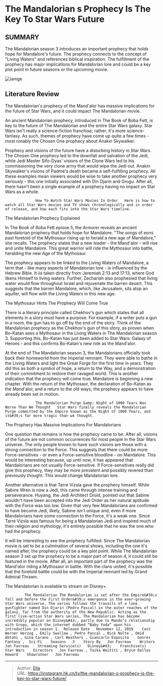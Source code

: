 # The Mandalorian s Prophecy Is The Key To Star Wars  Future


## SUMMARY 



  The Mandalorian season 3 introduces an important prophecy that holds hope for Mandalore&#39;s future.   The prophecy connects to the concept of &#34;Living Waters&#34; and references biblical inspiration.   The fulfillment of the prophecy has major implications for Mandalorian lore and could be a key plot point in future seasons or the upcoming movie.  

![iamge](https://static1.srcdn.com/wordpress/wp-content/uploads/2024/01/mandalorianprophecy_keytostarwarsfuture.jpg)

## Literature Review
The Mandalorian&#39;s prophecy of the Mand&#39;alor has massive implications for the future of Star Wars, and it could impact The Mandalorian movie.




An ancient Mandalorian prophecy, introduced in The Book of Boba Fett, is key to the future of The Mandalorian and the entire Star Wars galaxy. Star Wars isn&#39;t really a science-fiction franchise; rather, it&#39;s more science-fantasy. As such, themes of prophecy have come up quite a few times - most notably the Chosen One prophecy about Anakin Skywalker.




Prophecy and visions of the future have a disturbing history in Star Wars. The Chosen One prophecy led to the downfall and salvation of the Jedi, while Jedi Master Sifo-Dyas&#39; visions of the Clone Wars led to his commissioning the very clone army that would wipe the Jedi out. Anakin Skywalker&#39;s visions of Padmé&#39;s death became a self-fulfilling prophecy. All these examples mean viewers would be wise to take another prophecy very seriously - this one initially associated with Din Djarin and Grogu. After all, there hasn&#39;t been a single example of a prophecy having no impact on Star Wars as a whole.

                  How To Watch Star Wars Movies In Order   Here is how to watch all Star Wars movies and TV shows chronologically and in order of release, and how each fits into the Star Wars timeline.    


 The Mandalorian Prophecy Explained 
         




In The Book of Boba Fett episoe 5, the Armorer reveals an ancient Mandalorian prophecy that holds hope for Mandalore. &#34;The songs of eons past foretold of the Mythosaur rising up to herald a new age of Mandalore,&#34; she recalls. The prophecy states that a new leader - the Mand&#39;alor - will rise and unite Mandalore. This great warrior will ride the Mythosaur into battle, heralding the new Age of the Mythosaur.

The prophecy appears to be linked to the Living Waters of Mandalore, a term that - like many aspects of Mandalorian lore - is influenced by the Hebrew Bible. It iis taken directly from Jeremiah 2:13 and 17:13, where God likens Himself to living waters. Further, Zechariah also prophesied that living water would flow throughout Israel and rejuvenate the barren desert. This suggests that the barren Mandalore, which, like Jerusalem, sits atop an aquifer, will flow with the Living Waters in this new age.



 The Mythosaur Hints The Prophecy Will Come True 
         




There is a literary principle called Chekhov&#39;s gun which states that all elements in a story must have a purpose. For example, if a writer puts a gun in a room, the gun has to go off by the end of the story. Think of the Mandalorian prophecy as the Chekhov&#39;s gun of this story, as proven when Bo-Katan sees a Mythosaur in the Living Waters in The Mandalorian season 3. Supporting this, Bo-Katan has just been added to Star Wars: Galaxy of Heroes - and this confirms Bo-Katan&#39;s new role as the Mand&#39;alor.

At the end of The Mandalorian season 3, the Mandalorians officially took back their homeworld from the Imperial remnant. They were able to bathe in the Living Waters and light the Great Forge for the first time in years. They did this as both a symbol of hope, a return to the Way, and a demonstration of their commitment to restore their ravaged world. This is another indication that the prophecy will come true. Mandalore is beginning a new chapter. With the return of the Mythosaur, the declaration of Bo-Katan as the Mand&#39;alor, and a return to the old ways, the prophecy appears to have already been set in motion.




                  The Mandalorian Purge &amp; Night of 1000 Tears Was Worse Than We Thought   Star Wars finally reveals the Mandalorian Purge committed by the Empire known as the Night of 1000 Tears, and it&#39;s far more tragic than we thought.    



 The Prophecy Has Massive Implications For Mandalorians 
          

One question that remains is how the prophecy came to be. After all, visions of the future are not common occurrences for most people in the Star Wars universe. The only people known to have such visions are those with a strong connection to the Force. This suggests that there could be more Force-sensitives - or even a Force-sensitive bloodline - on Mandalore. This would be interesting because, up until now, it has appeared that Mandalorians are not usually Force-sensitive. If Force-sensitives really did give this prophecy, they may be more prevalent and possibly revered than previously thought. This would change Mandalorian lore.




Another alternative is that Tarre Vizsla gave the prophecy himself. While Sabine Wren is now a Jedi, this came through intense training and perseverance. Huyang, the Jedi Architect Droid, pointed out that Sabine wouldn&#39;t have been accepted into the Jedi Order as her natural aptitude with the Force was too low. Given that very few Mandalorians are confirmed to have become Jedi, likely, Sabine isn&#39;t unique and, even if more Mandalorians have some connection to the Force, it&#39;s a weak one. Since Tarre Vizsla was famous for being a Mandalorian Jedi and inspired much of their religion and mythology, it&#39;s entirely possible that he was the one who had the prophecy.

It will be interesting to see the prophecy fulfilled. Since The Mandalorian movie is set to be a culmination of several shows, including the one it&#39;s named after, the prophecy could be a key plot point. While The Mandalorian season 3 set up the prophecy to be a major part of season 4, it could still be featured in the movie. After all, an important part of the prophecy was the Mand&#39;alor riding a Mythosaur in battle. With the clans united, it&#39;s possible that the foretold battle could be with the Imperial remnant led by Grand Admiral Thrawn.






The Mandalorian is available to stream on Disney&#43;.




             The Mandalorian The Mandalorian is set after the Empire&#39;s fall and before the First Order&#39;s emergence in the ever-growing Star Wars universe. The series follows the travails of a lone gunfighter named Din Djarin (Pedro Pascal) in the outer reaches of the galaxy, far from the authority of the New Republic. Acting as the first live-action Star Wars series, The Mandalorian has become incredibly popular on Disney&#43;, partly due to Mando’s relationship with Grogu, which the internet dubbed “Baby Yoda” upon his introduction in season 1.  Release Date   November 12, 2019    Cast   Werner Herzog , Emily Swallow , Pedro Pascal , Nick Nolte , Omid Abtahi , Gina Carano , Carl Weathers , Giancarlo Esposito    Genres   Fantasy ,  Sci-Fi    Seasons   3    Story By   Jon Favreau    Writers   Jon Favreau    Streaming Service(s)   Disney&#43;    Franchise(s)   Star Wars    Directors   Jon Favreau , Taika Waititi , Bryce Dallas Howard    Showrunner   Jon Favreau       


---

> Author: [Ella](https://instagram.hk.cn/)  
> URL: https://instagram.hk.cn/tv/the-mandalorian-s-prophecy-is-the-key-to-star-wars-future/  

